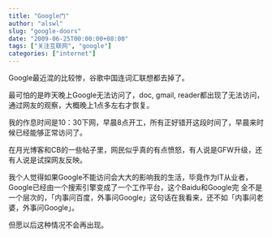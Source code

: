 ```yaml
---
title: "Google门"
author: "alswl"
slug: "google-doors"
date: "2009-06-25T00:00:00+08:00"
tags: ["关注互联网", "google"]
categories: ["internet"]
---
```


Google最近混的比较惨，谷歌中国连词汇联想都去掉了。

最可怕的是昨天晚上Google无法访问了，doc, gmail, reader都出现了无法访问，通过网友的观察，大概晚上1点多左右才恢复。

我的作息时间是10：30下网，早晨8点开工，所有正好错开这段时间了，早晨来时候已经能够正常访问了。

在月光博客和CB的一些帖子里，网民似乎真的有点愤怒，有人说是GFW升级，还有人说是试探网友反映。

我个人觉得如果Google不能访问会大大的影响我的生活，毕竟作为IT从业者，Google已经由一个搜索引擎变成了一个工作平台，这个Baidu和Google完
全不是一个层次的，「内事问百度，外事问Google」这句话在我看来，还不如「内事问老婆，外事问Google」。

但愿以后这种情况不会再出现。

